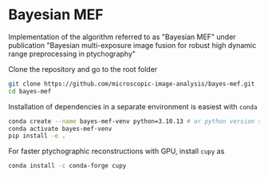# Bayesian MEF

Implementation of the algorithm referred to as "Bayesian MEF" under publication "Bayesian multi-exposure image fusion for robust high dynamic range preprocessing in ptychography" 


Clone the repository and go to the root folder

```bash
git clone https://github.com/microscopic-image-analysis/bayes-mef.git
cd bayes-mef
```

Installation of dependencies in a separate environment is easiest with `conda`

```bash
conda create --name bayes-mef-venv python=3.10.13 # or python version satisfying ">=3.9, <3.12" 
conda activate bayes-mef-venv
pip install -e .
```

For faster ptychographic reconstructions with GPU, install `cupy` as

```bash
conda install -c conda-forge cupy
```
